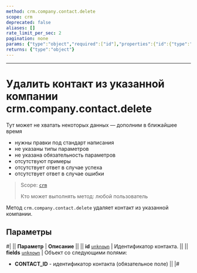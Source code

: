 ```yaml
---
method: crm.company.contact.delete
scope: crm
deprecated: false
aliases: []
rate_limit_per_sec: 2
pagination: none
params: {"type":"object","required":["id"],"properties":{"id":{"type":"integer"}}}
returns: {"type":"object"}
---
```



---

# Удалить контакт из указанной компании crm.company.contact.delete



Тут может не хватать некоторых данных — дополним в ближайшее время







- нужны правки под стандарт написания
- не указаны типы параметров
- не указана обязательность параметров
- отсутствуют примеры
- отсутствует ответ в случае успеха
- отсутствует ответ в случае ошибки





> Scope: [`crm`](../../../scopes/permissions.md)
>
> Кто может выполнять метод: любой пользователь

Метод `crm.company.contact.delete` удаляет контакт из указанной компании.

## Параметры

#|
|| **Параметр** | **Описание** ||
|| **id**
[`unknown`](../../../data-types.md) | Идентификатор контакта. ||
|| **fields**
[`unknown`](../../../data-types.md) | Объект со следующими полями: 
- **CONTACT_ID** - идентификатор контакта (обязательное поле) ||
|#
